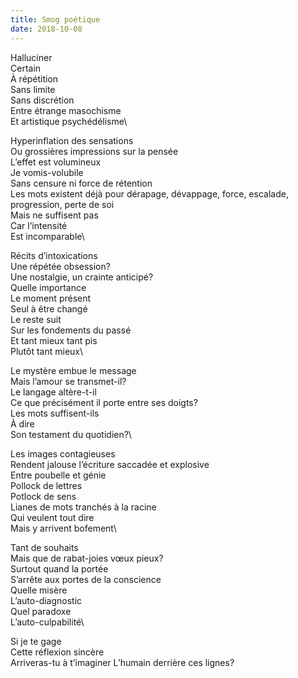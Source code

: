 ```yaml
---
title: Smog poétique
date: 2018-10-08
---
```


Halluciner\
Certain\
À répétition\
Sans limite\
Sans discrétion\
Entre étrange masochisme\
Et artistique psychédélisme\

Hyperinflation des sensations\
Ou grossières impressions sur la pensée\
L’effet est volumineux\
Je vomis-volubile\
Sans censure ni force de rétention\
Les mots existent déjà pour dérapage, dévappage, force, escalade, progression, perte de soi\
Mais ne suffisent pas\
Car l’intensité\
Est incomparable\

Récits d’intoxications\
Une répétée obsession?\
Une nostalgie, un crainte anticipé?\
Quelle importance\
Le moment présent\
Seul à être changé\
Le reste suit\
Sur les fondements du passé\
Et tant mieux tant pis\
Plutôt tant mieux\

Le mystère embue le message\
Mais l’amour se transmet-il?\
Le langage altère-t-il\
Ce que précisément il porte entre ses doigts?\
Les mots suffisent-ils\
À dire\
Son testament du quotidien?\

Les images contagieuses\
Rendent jalouse l’écriture saccadée et explosive\
Entre poubelle et génie\
Pollock de lettres\
Potlock de sens\
Lianes de mots tranchés à la racine\
Qui veulent tout dire\
Mais y arrivent bofement\

Tant de souhaits\
Mais que de rabat-joies vœux pieux?\
Surtout quand la portée\
S’arrête aux portes de la conscience\
Quelle misère\
L’auto-diagnostic\
Quel paradoxe\
L’auto-culpabilité\

Si je te gage\
Cette réflexion sincère\
Arriveras-tu à t’imaginer
L’humain derrière ces lignes?
